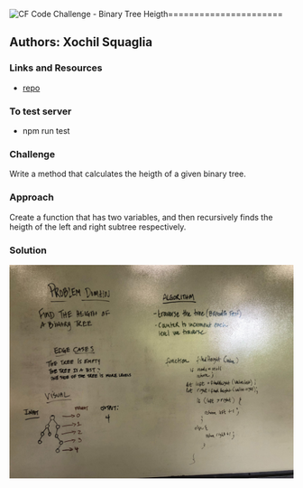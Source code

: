 ![CF](http://i.imgur.com/7v5ASc8.png) Code Challenge - Binary Tree Heigth======================

## Authors: Xochil Squaglia


### Links and Resources
* [repo](https://github.com/xochil73/data-structures-and-algorithms/tree/master/code-challenges/401/breadth_first)

### To test server
* npm run test

### Challenge

Write a method that calculates the heigth of a given binary tree.




### Approach
Create a function that has two variables, and then recursively finds the heigth of the left and right subtree respectively.  

### Solution

![solution](assets/Image%20from%20iOS%20(2).jpg)